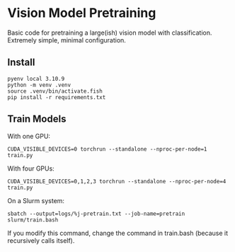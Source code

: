 # Vision Model Pretraining

Basic code for pretraining a large(ish) vision model with classification.
Extremely simple, minimal configuration.

## Install

```
pyenv local 3.10.9
python -m venv .venv
source .venv/bin/activate.fish
pip install -r requirements.txt
```

## Train Models

With one GPU:

```
CUDA_VISIBLE_DEVICES=0 torchrun --standalone --nproc-per-node=1 train.py
```

With four GPUs:

```
CUDA_VISIBLE_DEVICES=0,1,2,3 torchrun --standalone --nproc-per-node=4 train.py
```

On a Slurm system:

```
sbatch --output=logs/%j-pretrain.txt --job-name=pretrain slurm/train.bash
```

If you modify this command, change the command in train.bash (because it recursively calls itself).
